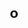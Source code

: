 ---
# permalink: /sebas' portfolio website/
layout: portfolio
title: º

skills:
  - 
  - 
  - 
  - 
  - 

professional-experience:
  - company: 
    date: 
    title: 
    description:
      - 
      - 
      - 
  - company: 
    date: 
    title: 
    description:
      - 
      - 

projects:
  - name: 
    image: 
    description: 
    used-skills:
        - 
        - 
    code-link: 
  - name:
    image: 
    description: 
    used-skills:
        - 
        -
        - 
        - 
        - 
    code-link: 
  - name:
    image: 
    description:
    used-skills:
        - 
        - 
        - 
        -  
        - 
        - 
        - 
        - 
    code-link:
    webpage-link:

---